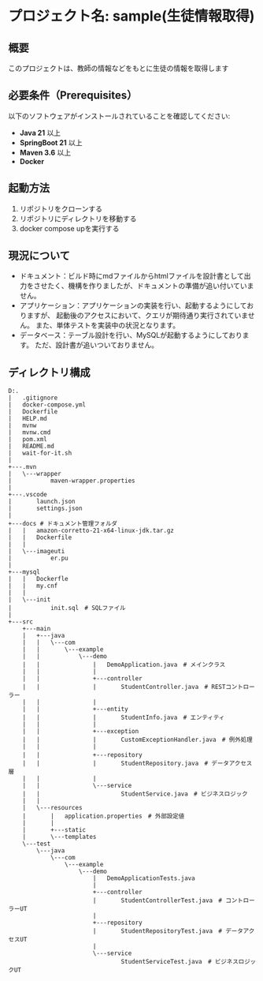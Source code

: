 # プロジェクト名: sample(生徒情報取得)

## 概要
このプロジェクトは、教師の情報などをもとに生徒の情報を取得します

## 必要条件（Prerequisites）
以下のソフトウェアがインストールされていることを確認してください:
- **Java 21** 以上
- **SpringBoot 21** 以上
- **Maven 3.6** 以上
- **Docker**

## 起動方法

1. リポジトリをクローンする
2. リポジトリにディレクトリを移動する
3. docker compose upを実行する

## 現況について
- ドキュメント：ビルド時にmdファイルからhtmlファイルを設計書として出力をさせたく、機構を作りましたが、ドキュメントの準備が追い付いていません。
- アプリケーション：アプリケーションの実装を行い、起動するようにしておりますが、
起動後のアクセスにおいて、クエリが期待通り実行されていません。
また、単体テストを実装中の状況となります。
- データベース：テーブル設計を行い、MySQLが起動するようにしております。
ただ、設計書が追いついておりません。

## ディレクトリ構成
```
D:.
|   .gitignore
|   docker-compose.yml
|   Dockerfile
|   HELP.md
|   mvnw
|   mvnw.cmd
|   pom.xml
|   README.md
|   wait-for-it.sh
|   
+---.mvn
|   \---wrapper
|           maven-wrapper.properties
|           
+---.vscode
|       launch.json
|       settings.json
|       
+---docs # ドキュメント管理フォルダ
|   |   amazon-corretto-21-x64-linux-jdk.tar.gz
|   |   Dockerfile
|   |   
|   \---imageuti
|           er.pu
|           
+---mysql
|   |   Dockerfle
|   |   my.cnf
|   |   
|   \---init
|           init.sql　# SQLファイル
|           
+---src
    +---main
    |   +---java
    |   |   \---com
    |   |       \---example
    |   |           \---demo
    |   |               |   DemoApplication.java　# メインクラス
    |   |               |   
    |   |               +---controller
    |   |               |       StudentController.java　# RESTコントローラー
    |   |               |       
    |   |               +---entity
    |   |               |       StudentInfo.java　# エンティティ
    |   |               |       
    |   |               +---exception
    |   |               |       CustomExceptionHandler.java　# 例外処理
    |   |               |       
    |   |               +---repository　
    |   |               |       StudentRepository.java　# データアクセス層
    |   |               |       
    |   |               \---service
    |   |                       StudentService.java　# ビジネスロジック
    |   |                       
    |   \---resources
    |       |   application.properties　# 外部設定値
    |       |   
    |       +---static
    |       \---templates
    \---test
        \---java
            \---com
                \---example
                    \---demo
                        |   DemoApplicationTests.java
                        |   
                        +---controller
                        |       StudentControllerTest.java　# コントローラーUT
                        |       
                        +---repository
                        |       StudentRepositoryTest.java　# データアクセスUT
                        |       
                        \---service
                                StudentServiceTest.java　# ビジネスロジックUT
                               
``` 